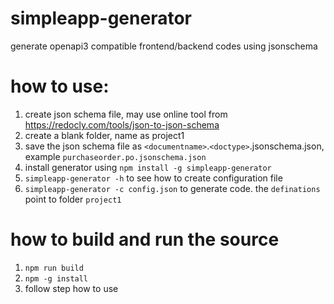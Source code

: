 # simpleapp-generator
generate openapi3 compatible frontend/backend codes using jsonschema

# how to use:
1. create json schema file, may use online tool from https://redocly.com/tools/json-to-json-schema
2. create a blank folder, name as project1
3. save the json schema file as `<documentname>`.`<doctype>`.jsonschema.json, example `purchaseorder.po.jsonschema.json`
4. install generator using `npm install -g simpleapp-generator`
5. `simpleapp-generator -h` to see how to create configuration file
6. `simpleapp-generator -c config.json` to generate code. the `definations` point to folder `project1` 


# how to build and run the source
1. `npm run build`
2. `npm -g install`
3. follow step how to use